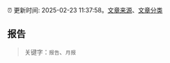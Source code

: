 :alarm_clock: 更新时间: 2025-02-23 11:37:58。[文章来源](/README.md)、[文章分类](/TAGS.md)

## 报告


> 关键字：`报告`、`月报`




